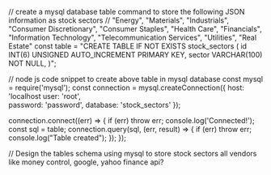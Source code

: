// create a mysql database table command to store the following JSON information as stock sectors
// "Energy", "Materials", "Industrials", "Consumer Discretionary", "Consumer Staples", "Health Care", "Financials", "Information Technology", "Telecommunication Services", "Utilities", "Real Estate"
const table = "CREATE TABLE IF NOT EXISTS stock_sectors (
id INT(6) UNSIGNED AUTO_INCREMENT PRIMARY KEY,
sector VARCHAR(100) NOT NULL,
)";

// node js code snippet to create above table in mysql database
const mysql = require('mysql');
const connection = mysql.createConnection({
  host: 'localhost
    user: 'root',  
    password: 'password',
    database: 'stock_sectors'
});

connection.connect((err) => {
  if (err) throw err;
  console.log('Connected!');
  const sql =  table;
  connection.query(sql, (err, result) => {
    if (err) throw err;
    console.log("Table created");
  });
});

// Design the tables schema using mysql to store stock sectors all vendors like money control, google, yahoo finance api?